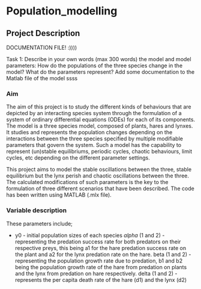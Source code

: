 # Population_modelling
## Project Description

DOCUMENTATION FILE! :))))

Task 1: Describe in your own words (max 300 words) the model and model parameters: How do the populations of the three species change in the model? What do the parameters represent? Add some documentation to the Matlab file of the model
ssss

### Aim 
The aim of this project is to study the different kinds of behaviours that are depicted by an interacting species system through the formulation of a system of ordinary differential equations (ODEs) for each of its components. The model is a three species model, composed of plants, hares and lynxes. It studies and represents the population changes depending on the interactions between the three species specified by multiple modifiable parameters that govern the system. Such a model has the capability to represent (un)stable equilibriums, periodic cycles, chaotic behaviours, limit cycles, etc depending on the different parameter settings. 

This project aims to model the stable oscillations between the three, stable equilibrium but the lynx perish and chaotic oscillations between the three. The calculated modifications of such parameters is the key to the formulation of three different scenarios that have been described. The code has been written using MATLAB (.mlx file). 

### Variable description
These parameters include; 
-  y0 - initial population sizes of each species
*alpha* (1 and 2) - representing the predation success rate for both predators on their respective preys, this being a1 for the hare predation success rate on the plant and a2 for the lynx predation rate on the hare. 
beta (1 and 2) - representing the population growth rate due to predation, b1 and b2 being the population growth rate of the hare from predation on plants and the lynx from predation on hare respectively. 
delta (1 and 2) - represents the per capita death rate of the hare (d1) and the lynx (d2)

